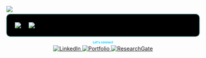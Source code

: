 <p style="margin-bottom: 5px;">
  <img src="https://readme-typing-svg.herokuapp.com?font=Fira+Code&size=14&pause=900&color=00CFFF&center=false&vCenter=false&width=350&lines=Hi,+Welcome+here!;Trying+to+learn+everyday" />
</p>

<!-- GitHub Stats Side by Side -->
<div style="display: flex; gap: 20px; background-color: #000000; padding: 20px; border-radius: 10px; border: 2px solid #003A3A;">
  <img src="https://github-readme-stats.vercel.app/api?username=ImamHasnat&show_icons=true&count_private=true&bg_color=000000&title_color=B22222&text_color=4F9B9B&icon_color=87CEEB&border_color=003A3A" loading="lazy" />
  
  <img src="https://github-readme-stats.vercel.app/api/top-langs/?username=ImamHasnat&layout=compact&langs_count=10&bg_color=000000&title_color=B22222&text_color=4F9B9B&icon_color=87CEEB&border_color=003A3A" style="display: flex; flex-wrap: nowrap;" loading="lazy" />
</div>

<!-- "Let's connect" in bold, cyan, and smaller font size -->
<div style="text-align: center; margin-top: 10px;">
  <strong style="color: #00CFFF; font-size: 8px;">Let's connect</strong>
  <div style="margin-top: 3px;">
    <a href="https://linkedin.com/in/yourprofile" target="_blank">
      <img src="https://img.shields.io/badge/LinkedIn-0077B5?style=flat&logo=linkedin&logoColor=white" alt="LinkedIn" />
    </a>
    <a href="https://imammam070.my.canva.site/1" target="_blank">
      <img src="https://img.shields.io/badge/Portfolio-FF5722?style=flat&logo=google-chrome&logoColor=white" alt="Portfolio" />
    </a>
    <a href="https://www.researchgate.net/profile/yourprofile" target="_blank">
      <img src="https://img.shields.io/badge/ResearchGate-00CC66?style=flat&logo=researchgate&logoColor=white" alt="ResearchGate" />
    </a>
  </div>
</div>
